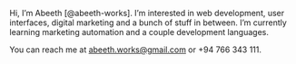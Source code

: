 Hi, I’m Abeeth [@abeeth-works].
I’m interested in web development, user interfaces, digital marketing and a bunch of stuff in between.
I’m currently learning marketing automation and a couple development languages.

You can reach me at abeeth.works@gmail.com or +94 766 343 111.

<!---
abeeth-works/abeeth-works is a ✨ special ✨ repository because its `README.md` (this file) appears on your GitHub profile.
You can click the Preview link to take a look at your changes.
--->
